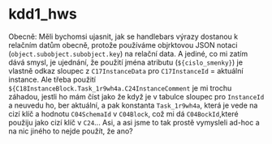 # kdd1_hws
Obecně: Měli bychomsi ujasnit, jak se handlebars výrazy dostanou k relačním datům obecně, protože používáme objrktovou JSON notaci (`object.subobject.subobject.key`) na relační data. A jediné, co mi zatím dává smysl, je ujednání, že použití jména atributu (`${cislo_smenky}`) je vlastně odkaz sloupec z `C17InstanceData` pro `C17InstanceId` = aktuální instance. Ale třeba použití `${C18InstanceBlock.Task_1r9wh4a.C24InstanceComment` je mi trochu záhadou, jestli ho mám číst jako že když je v tabulce sloupec pro `InstanceId` a neuvedu ho, ber aktuální, a pak konstanta `Task_1r9wh4a`, která je vede na cizí klíč a hodnotu `C04SchemaId` v `C04Block`, což mi dá `C04BockId`,které použiju jako cizí klíč v `C24`... Asi, a asi jsme to tak prostě vymysleli ad-hoc a na nic jiného to nejde použít, že ano?